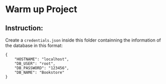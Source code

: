 # Warm up Project

## Instruction:
Create a `credentials.json` inside this folder containning the information of the database in this format:

```
{
    "HOSTNAME": "localhost",
    "DB_USER": "root",
    "DB_PASSWORD": "123456",
    "DB_NAME": "Bookstore"
}

```
